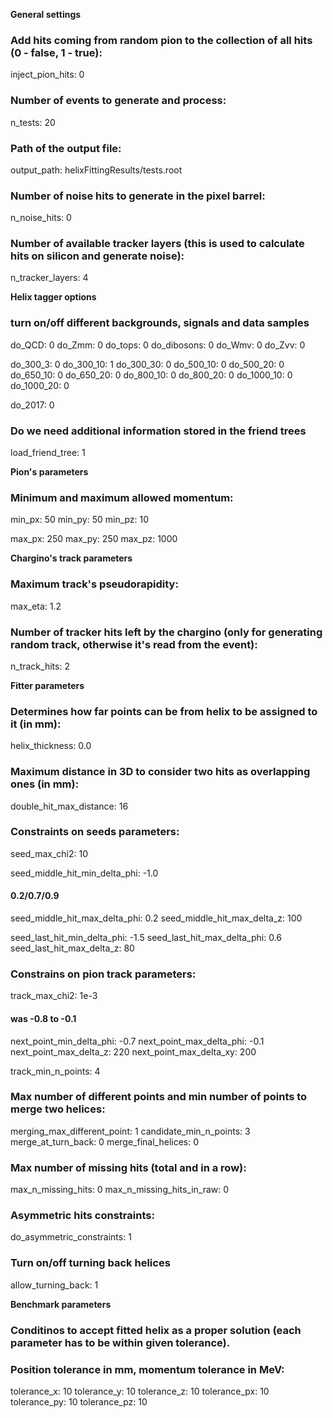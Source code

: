 **General settings**
### Add hits coming from random pion to the collection of all hits (0 - false, 1 - true):
inject_pion_hits: 0

### Number of events to generate and process:
n_tests:  20

### Path of the output file:
output_path: helixFittingResults/tests.root

### Number of noise hits to generate in the pixel barrel:
n_noise_hits: 0

### Number of available tracker layers (this is used to calculate hits on silicon and generate noise):
n_tracker_layers: 4

**Helix tagger options**

### turn on/off different backgrounds, signals and data samples
do_QCD:         0
do_Zmm:         0
do_tops:          0
do_dibosons:   0
do_Wmv:         0
do_Zvv:           0

do_300_3:       0
do_300_10:     1
do_300_30:     0
do_500_10:     0
do_500_20:     0
do_650_10:     0
do_650_20:     0
do_800_10:     0
do_800_20:     0
do_1000_10:   0
do_1000_20:   0

do_2017:         0

### Do we need additional information stored in the friend trees
load_friend_tree: 1

**Pion's parameters**

### Minimum and maximum allowed momentum:
min_px: 50
min_py: 50
min_pz: 10

max_px: 250
max_py: 250
max_pz: 1000

**Chargino's track parameters**

### Maximum track's pseudorapidity:
max_eta:  1.2

### Number of tracker hits left by the chargino (only for generating random track, otherwise it's read from the event):
n_track_hits: 2

**Fitter parameters**

### Determines how far points can be from helix to be assigned to it (in mm):
helix_thickness:  0.0

### Maximum distance in 3D to consider two hits as overlapping ones (in mm):
double_hit_max_distance:            16

### Constraints on seeds parameters:
seed_max_chi2:                            10

seed_middle_hit_min_delta_phi:   -1.0
#### 0.2/0.7/0.9
seed_middle_hit_max_delta_phi:  0.2
seed_middle_hit_max_delta_z:     100

seed_last_hit_min_delta_phi:       -1.5
seed_last_hit_max_delta_phi:       0.6
seed_last_hit_max_delta_z:          80

### Constrains on pion track parameters:
track_max_chi2:                             1e-3

#### was -0.8 to -0.1
next_point_min_delta_phi:              -0.7
next_point_max_delta_phi:             -0.1
next_point_max_delta_z:                220
next_point_max_delta_xy:              200

track_min_n_points:                       4

### Max number of different points and min number of points to merge two helices:
merging_max_different_point:         1
candidate_min_n_points:                3
merge_at_turn_back:                      0
merge_final_helices:                        0

### Max number of missing hits (total and in a row):
max_n_missing_hits:                       0
max_n_missing_hits_in_raw:           0

### Asymmetric hits constraints:
do_asymmetric_constraints:           1

### Turn on/off turning back helices
allow_turning_back:                         1

**Benchmark parameters**

### Conditinos to accept fitted helix as a proper solution (each parameter has to be within given tolerance).
### Position tolerance in mm, momentum tolerance in MeV:
tolerance_x:  10
tolerance_y:  10
tolerance_z:  10
tolerance_px:  10
tolerance_py:  10
tolerance_pz:  10
